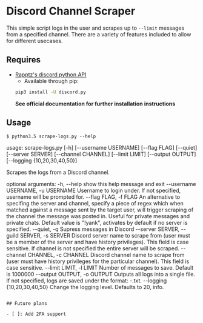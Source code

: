 # Discord Channel Scraper

This simple script logs in the user and scrapes up to `--limit` messages from a specified channel. There are a variety of features included to allow for different usecases.

## Requires
- [Rapptz's discord python API](https://github.com/Rapptz/discord.py)
  - Available through pip:
  ```bash
  pip3 install -U discord.py
  ```
  **See official documentation for further installation instructions**

## Usage

```
$ python3.5 scrape-logs.py --help
```

usage: scrape-logs.py [-h] [--username USERNAME] [--flag FLAG] [--quiet]
                      [--server SERVER] [--channel CHANNEL] [--limit LIMIT]
                      [--output OUTPUT] [--logging {10,20,30,40,50}]

Scrapes the logs from a Discord channel.

optional arguments:
  -h, --help            show this help message and exit
  --username USERNAME, -u USERNAME
                        Username to login under. If not specified, username
                        will be prompted for.
  --flag FLAG, -f FLAG  An alternative to specifing the server and channel,
                        specify a piece of regex which when matched against a
                        message sent by the target user, will trigger scraping
                        of the channel the message was posted in. Useful for
                        private messages and private chats. Default value is
                        "!yank", activates by default if no server is
                        specified.
  --quiet, -q           Supress messages in Discord
  --server SERVER, --guild SERVER, -s SERVER
                        Discord server name to scrape from (user must be a
                        member of the server and have history privileges).
                        This field is case sensitive. If channel is not
                        specified the entire server will be scraped.
  --channel CHANNEL, -c CHANNEL
                        Discord channel name to scrape from (user must have
                        history privileges for the particular channel). This
                        field is case sensitive.
  --limit LIMIT, -l LIMIT
                        Number of messages to save. Default is 1000000
  --output OUTPUT, -o OUTPUT
                        Outputs all logs into a single file. If not specified,
                        logs are saved under the format: <server
                        name>-<channel name>.txt.
  --logging {10,20,30,40,50}
                        Change the logging level. Defaults to 20, info.
```

## Future plans

- [ ]: Add 2FA support

